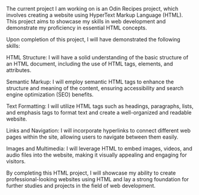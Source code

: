 The current project I am working on is an Odin Recipes project, which involves creating a website using HyperText Markup Language (HTML). This project aims to showcase my skills in web development and demonstrate my proficiency in essential HTML concepts.

Upon completion of this project, I will have demonstrated the following skills:

HTML Structure: I will have a solid understanding of the basic structure of an HTML document, including the use of HTML tags, elements, and attributes.

Semantic Markup: I will employ semantic HTML tags to enhance the structure and meaning of the content, ensuring accessibility and search engine optimization (SEO) benefits.

Text Formatting: I will utilize HTML tags such as headings, paragraphs, lists, and emphasis tags to format text and create a well-organized and readable website.

Links and Navigation: I will incorporate hyperlinks to connect different web pages within the site, allowing users to navigate between them easily.

Images and Multimedia: I will leverage HTML to embed images, videos, and audio files into the website, making it visually appealing and engaging for visitors.

By completing this HTML project, I will showcase my ability to create professional-looking websites using HTML and lay a strong foundation for further studies and projects in the field of web development.